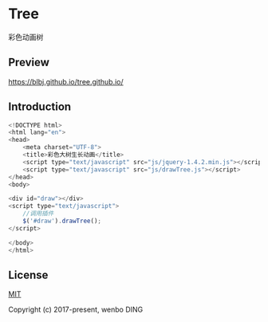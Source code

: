# Tree
彩色动画树

## Preview
https://blbj.github.io/tree.github.io/

## Introduction 
```Javascript
<!DOCTYPE html>
<html lang="en">
<head>
    <meta charset="UTF-8">
    <title>彩色大树生长动画</title>
    <script type="text/javascript" src="js/jquery-1.4.2.min.js"></script>
    <script type="text/javascript" src="js/drawTree.js"></script>
</head>
<body>

<div id="draw"></div>
<script type="text/javascript">
    //调用插件
    $('#draw').drawTree();
</script>

</body>
</html>
```
## License

[MIT](http://opensource.org/licenses/MIT)

Copyright (c) 2017-present, wenbo DING
